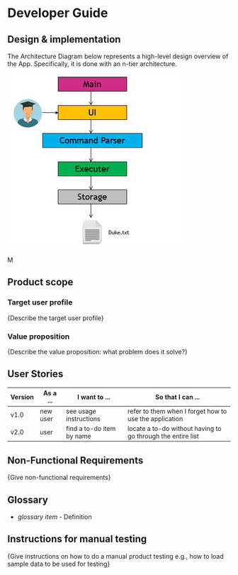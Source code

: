 # Developer Guide

## Design & implementation
The Architecture Diagram below represents a high-level design overview of the App. Specifically, it is done with an n-tier architecture.

![here](Architecture_Diagram.PNG)

M



## Product scope
### Target user profile

{Describe the target user profile}

### Value proposition

{Describe the value proposition: what problem does it solve?}

## User Stories

|Version| As a ... | I want to ... | So that I can ...|
|--------|----------|---------------|------------------|
|v1.0|new user|see usage instructions|refer to them when I forget how to use the application|
|v2.0|user|find a to-do item by name|locate a to-do without having to go through the entire list|

## Non-Functional Requirements

{Give non-functional requirements}

## Glossary

* *glossary item* - Definition

## Instructions for manual testing

{Give instructions on how to do a manual product testing e.g., how to load sample data to be used for testing}
<!--stackedit_data:
eyJoaXN0b3J5IjpbODI2NDIwNzI2LDE0NjA0ODcyMjAsMTgxOD
UwMTk1MCwtMTgwNjAyNjAsMjAxNTA2MjExMCwxMTUyMDk5MTgz
LDE3NTgzOTc2MTRdfQ==
-->